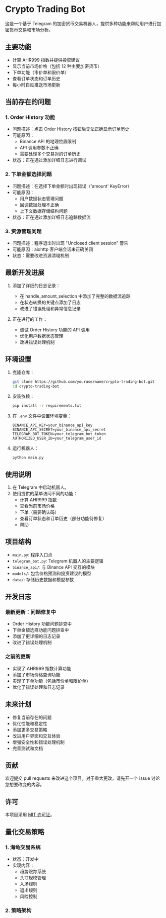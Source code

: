 # Crypto Trading Bot

这是一个基于 Telegram 的加密货币交易机器人，提供多种功能来帮助用户进行加密货币交易和市场分析。

## 主要功能

- 计算 AHR999 指数并提供投资建议
- 显示当前市场价格（包括 12 种主要加密货币）
- 下单功能（市价单和限价单）
- 查看订单状态和订单历史
- 每小时自动推送市场更新

## 当前存在的问题

### 1. Order History 功能
- 问题描述：点击 Order History 按钮后无法正确显示订单历史
- 可能原因：
  - Binance API 的地理位置限制
  - API 调用参数不正确
  - 需要处理多个交易对的订单历史
- 状态：正在通过添加详细日志进行调试

### 2. 下单金额选择问题
- 问题描述：在选择下单金额时出现错误（'amount' KeyError）
- 可能原因：
  - 用户数据状态管理问题
  - 回调数据处理不正确
  - 上下文数据存储结构问题
- 状态：正在通过添加详细日志追踪数据流

### 3. 资源管理问题
- 问题描述：程序退出时出现 "Unclosed client session" 警告
- 可能原因：aiohttp 客户端会话未正确关闭
- 状态：需要改进资源清理机制

## 最新开发进展

1. 添加了详细的日志记录：
   - 在 handle_amount_selection 中添加了完整的数据流追踪
   - 在状态转换的关键点添加了日志
   - 改进了错误处理和异常信息记录

2. 正在进行的工作：
   - 调试 Order History 功能的 API 调用
   - 优化用户数据状态管理
   - 改进错误处理机制

## 环境设置

1. 克隆仓库：
   ```bash
   git clone https://github.com/yourusername/crypto-trading-bot.git
   cd crypto-trading-bot
   ```

2. 安装依赖：
   ```bash
   pip install -r requirements.txt
   ```

3. 在 `.env` 文件中设置环境变量：
   ```
   BINANCE_API_KEY=your_binance_api_key
   BINANCE_API_SECRET=your_binance_api_secret
   TELEGRAM_BOT_TOKEN=your_telegram_bot_token
   AUTHORIZED_USER_ID=your_telegram_user_id
   ```

4. 运行机器人：
   ```bash
   python main.py
   ```

## 使用说明

1. 在 Telegram 中启动机器人。
2. 使用提供的菜单访问不同的功能：
   - 计算 AHR999 指数
   - 查看当前市场价格
   - 下单（需要确认码）
   - 查看订单状态和订单历史（部分功能待修复）
   - 帮助

## 项目结构

- `main.py`: 程序入口点
- `telegram_bot.py`: Telegram 机器人的主要逻辑
- `binance_api/`: 与 Binance API 交互的模块
- `models/`: 包含价格预测和投资建议的模型
- `data/`: 存储历史数据和模型参数

## 开发日志

### 最新更新：问题修复中

- Order History 功能问题排查中
- 下单金额选择功能问题排查中
- 添加了更详细的日志记录
- 改进了错误处理机制

### 之前的更新

- 实现了 AHR999 指数计算功能
- 添加了市场价格查询功能
- 实现了下单功能（包括市价单和限价单）
- 优化了错误处理和日志记录

## 未来计划

- 修复当前存在的问题
- 优化性能和稳定性
- 添加更多交易策略
- 改进用户界面和交互体验
- 增强安全性和错误处理机制
- 完善测试和文档

## 贡献

欢迎提交 pull requests 来改进这个项目。对于重大更改，请先开一个 issue 讨论您想要改变的内容。

## 许可

本项目采用 [MIT 许可证](https://choosealicense.com/licenses/mit/)。

## 量化交易策略

### 1. 海龟交易系统
- 状态：开发中
- 实现内容：
  - 趋势跟踪系统
  - 头寸规模管理
  - 入场规则
  - 退出规则
  - 风险控制

### 2. 策略架构
